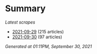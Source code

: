 # Summary
*Latest scrapes*
* [2021-09-29](https://github.com/nuuuwan/news_lk/blob/data/news_lk.2021-09-29.json) (215 articles)
* [2021-09-30](https://github.com/nuuuwan/news_lk/blob/data/news_lk.2021-09-30.json) (97 articles)

*Generated at 01:11PM, September 30, 2021*